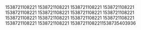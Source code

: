 1538721108221
1538721108221
1538721108221
1538721108221
1538721108221
1538721108221
1538721108221
1538721108221
1538721108221
1538721108221
1538721108221
1538721108221
1538721108221
1538721108221
15387211082211538735403936